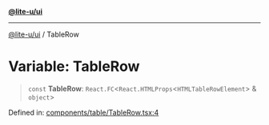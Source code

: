 [**@lite-u/ui**](../README.md)

***

[@lite-u/ui](../README.md) / TableRow

# Variable: TableRow

> `const` **TableRow**: `React.FC`\<`React.HTMLProps`\<`HTMLTableRowElement`\> & `object`\>

Defined in: [components/table/TableRow.tsx:4](https://github.com/lite-u/ui/blob/a3383afe980399ed13aacd297829ecf246b98c24/src/components/table/TableRow.tsx#L4)
